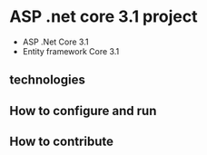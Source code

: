 # ASP .net core 3.1 project
- ASP .Net Core 3.1
- Entity framework Core 3.1
## technologies
## How to configure and run
## How to contribute